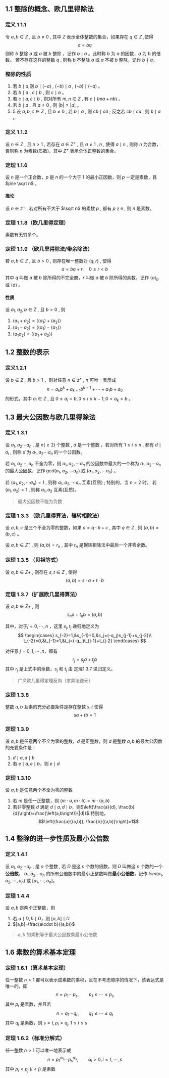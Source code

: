 ## 1.1 整除的概念、欧几里得除法

### 定义 1.1.1

令 $a,b\in Z$ , 且 $b\ne 0$ , 其中 $Z$ 表示全体整数的集合，如果存在 $q\in Z$ ,使得
$$a=bq$$
则称 $b$ 整除 $a$ 或 $a$ 被 $b$ 整除 ，记作 $b\mid a$ 。此时称 $b$ 为 $a$ 的因数，$a$ 为 $b$ 的倍数。
若不存在这样的整数 $q$ , 则称 $b$ 不整除 $a$ 或 $a$ 不被 $b$ 整除，记作 $b\nmid a$。


### 整除的性质

1. 若 $b\mid a$,则 $b\mid (-a)$ , $(-b)\mid a$ , $(-b)\mid (-a)$ 。
2. 若 $b\mid a$ , $c\mid b$ , 则 $c\mid a$ 。
3. 若 $c\mid a,c\mid b$ , 则对所有 $m,n\in Z$ , 有 $c\mid (ma + nb)$ 。
4. 若 $b\mid a$ , 且 $a≠0$ , 则 $\lvert b\rvert \le \lvert a\rvert$ 。
5. 5.设 $a,b,c\in Z$ , 且 $b\ne 0$ , 若 $b\mid a$ , 则 $cb\mid ca$ ; 反之若 $cb\mid ca$ , 则 $b\mid a$ 。


### 定义 1.1.2

设 $n\in Z$ , 且 $n>1$ , 若存在 $a\in Z^+$ , 且 $a≠1$ , $n$ , 使得 $a\mid n$ , 则称 $n$ 为合数，否则称 $n$ 为素数(质数)，其中 $Z^+$ 表示全体正整数的集合。


### 定理 1.1.6

设 $n$ 是一个正合数，$p$ 是 $n$ 的一个大于 1 的最小正因数，则 $p$ 一定是素数，且 $p\le \sqrt n$ 。

#### 推论

设 $n\in z^+$ , 若对所有不大于 $\sqrt n$ 的素数 $p$ , 都有 $p\nmid n$ , 则 $n$ 是素数。


### 定理 1.1.8（欧几里得定理）

素数有无穷多个。


### 定理 1.1.9 （欧几里得除法/带余除法）

若 $a,b\in Z$ , 且 $b>0$ , 则存在唯一整数对 $(q,r)$ , 使得
$$a=bq+r,\quad 0\le r<b$$
其中 $q$ 叫做 $a$ 被 $b$ 除所得的不完全商，$r$ 叫做 $a$ 被 $b$ 除所得的余数，记作 $\langle a\rangle _b$ 或 $\langle a\rangle$ 。


#### 性质

设 $a_1,a_2,b\in Z$ , 且 $b > 0$ , 则
1. $\langle a_1+a_2\rangle=\langle \langle a_1\rangle+\langle a_2\rangle \rangle$
2. $\langle a_1-a_2\rangle=\langle \langle a_1\rangle-\langle a_2\rangle \rangle$
3. $\langle a_1a_2\rangle=\langle\langle a_1+a_2\rangle \rangle$


## 1.2 整数的表示

### 定义1.2.1

设 $b\in Z$ , 且 $b>1$ ，则对任意 $n\in z^+$ , $n$ 可唯一表示成
$$n = a_kb^k+a_{k-1}b^{k-1}+\cdots+a_1b+a_0$$
的形式，其中 $a_i\in Z$ , 且 $0\le a_i<b,0\le i\le k-1,0<a_k<b$ 。


## 1.3 最大公因数与欧几里得除法

### 定义 1.3.1

设 $a_1,a_2\cdots a_n$ , 是 $n(≥2)$ 个整数 , $d$ 是一个整数 ，若对所有 $1\le i\le n$ , 都有 $d\mid a_i$ , 则称 $d$ 为 $a_1,a_2\cdots a_n$ 的一个公因数。

若 $a_1,a_2\cdots,a_n$ 不全为零，则 $a_1,a_2,\cdots a_n$ 的公因数中最大的一个称为 $a_1, a_2\cdots a_n$ 的最大公因数，记作 $gcd(a_1,a_2,\cdots a_n)$ 或 $(a_1,a_2,\cdots a_n)$ 。

若 $(a_1,a_2,\cdots a_n)=1$ , 则称 $a_1,a_2,\cdots a_n$ 互素(互质) ; 特别的，当 $n=2$ 时，
若 $(a_1,a_2)=1$ , 则称 $a_1,a_2$ 互素(互质)。
> 最大公因数不能为负数


### 定理 1.3.3 （欧几里得算法，辗转相除法）

设 $a, b,c$ 是三个不全为零的整数，如果 $a = q\cdot b +c$ , 其中 $q\in Z$ , 则 $(a,b)= (b,c)$ 。

设 $a,b\in Z^+$ , 则 $(a,b)=r_n$ , 其中 $r_n$ 是辗转相除法中最后一个非零余数。


### 定理 1.3.5 （贝祖等式）

设 $a,b\in Z+$ , 则存在 $s,t\in Z$ , 使得
$$(a,b)=s\cdot a + t\cdot b$$


### 定理 1.3.7（扩展欧几里得算法）

设 $a,b\in Z+$ , 则
$$s_na+ t_nb= (a,b)$$

其中，对于$j = 0,\cdots,n$ ，这里 $s_j,t_j$ 递归地定义为
$$
\begin{cases}
s_{-2}=1,&s_{-1}=0,&s_j=(-q_j)s_{j-1}+s_{j-2}\\
t_{-2}=0,&t_{-1}=1,&t_j=(-q_j)t_{j-1}+t_{j-2}
\end{cases}
$$

对任意 $j=0,1,\cdots,n$，都有
$$r_j= s_ja+t_jb$$
其中 $r_j$ 是上式中的余数，$s_j$ 和 $t_j$ 由 定理1.3.7 递归定义。
> 广义欧几里得定理反向（求乘法逆元）


### 定理 1.3.8

整数 $a,b$ 互素的充分必要条件是存在整数 $s,t$ 使得
$$sa+tb=1$$


### 定理 1.3.9

设 $a,b$ 是任意两个不全为零的整数，$d$ 是正整数，则 $d$ 是整数 $a,b$ 的最大公因数的充要条件是：
1. $d\mid a,d\mid b$
2. 若 $e\mid a,e\mid b$，则 $e\mid d$


### 定理 1.3.10

设 $a,b$ 是任意两个不全为零的整数
1. 若 $m$ 是任一正整数，则 $(m\cdot a,m\cdot b)=m\cdot(a,b)$
2. 若非零整数 $d$ 满足 $d\mid a,d\mid b$，则$\left(\frac{a}{d}, \frac{b}{d}\right)=\frac{\left(a,b\right)}{|d|}$.特别地，
$$\left(\frac{a}{(a,b)}, \frac{b}{(a,b)}\right)=1$$



## 1.4 整除的进一步性质及最小公倍数

### 定义 1.4.1

设 $a_1,a_2\cdots a_n$ , 是 $n$ 个整数 , 若 $D$ 是这 $n$ 个数的倍数，则 $D$ 叫做这 $n$ 个数的一个**公倍数**。 $a_1,a_2\cdots a_n$ 的所有公倍数中的最小正整数叫做**最小公倍数**，记作 $lcm(a_1,a_2,\cdots,a_n)$ 或 $\left[a_1,\cdots,a_n\right]$。


### 定理 1.4.4

设 $a,b$ 是两个正整数，则
1. 若 $a\mid D,b\mid D$，则 $\left[a,b\right]\mid D$
2. $[a,b]=\frac{a\cdot b}{(a,b)}$ 
> $a,b$ 的乘积等于最大公因数乘最小公倍数



## 1.6 素数的算术基本定理

### 定理 1.6.1（**算术基本定理**）

任一整数 $n>1$ 都可以表示成素数的乘积，且在不考虑顺序的情况下，该表达式是唯一的，即
$$n=p_1\cdots p_s,\qquad p_1\le \cdots \le p_s$$
其中 $p_i$ 是素数，并且若
$$n=q_1\cdots q_t,\qquad q_1\le \cdots \le q_t$$
其中 $q_j$ 是素数，则 $s=t,p_i=q_j,1\le i\le s$


### 定理 1.6.2（标准分解式）

任一整数 $n>1$ 可以唯一地表示成
$$n=p_1^{\alpha_1}\cdots p_s^{\alpha_s},\qquad \alpha_i>0,i=1,\cdots,s$$
其中 $p_i<p_j\ (i<j)$ 是素数